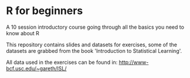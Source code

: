 # R for beginners
A 10 session introductory course going through all the basics you need to know about R
 
This repository contains slides and datasets for exercises, some of the datasets are grabbed from the book 'Introduction to Statistical Learning'.

All data used in the exercises can be found in:
http://www-bcf.usc.edu/~gareth/ISL/
